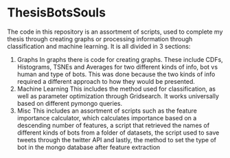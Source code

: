 # ThesisBotsSouls

The code in this repository is an assortment of scripts, used to complete my thesis through creating graphs or processing information through classification and machine learning. It is all divided in 3 sections:
1. Graphs
In graphs there is code for creating graphs. These include CDFs, Histograms, TSNEs and Averages for two different kinds of info, bot vs human and type of bots. This was done because the two kinds of info required a different approach to how they would be presented.
2. Machine Learning 
This includes the method used for classification, as well as parameter optimization through Gridsearch. It works universally based on different pymongo queries.
3. Misc
This includes an assortment of scripts such as the feature importance calculator, which calculates importance based on a descending number of features, a script that retrieved the names of different kinds of bots from a folder of datasets, the script used to save tweets through the twitter API and lastly, the method to set the type of bot in the mongo database after feature extraction
